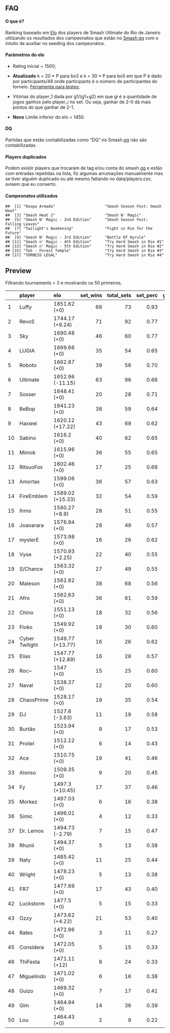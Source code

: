 FAQ
---

#### O que é?

Ranking baseado em
[Elo](https://en.wikipedia.org/wiki/Elo_rating_system) dos players de
Smash Ultimate do Rio de Janeiro utilizando os resultados dos
campeonatos que estão no [Smash.gg](https://smash.gg/) com o intuito de
auxiliar no seeding dos campeonatos.

#### Parâmetros do elo

-   Rating inicial = 1500;

-   **Atualizado** k = 20 \* P para bo3 e k = 30 \* P para bo5 em que P
    é dado por participants/48 onde participants é o número de
    participantes do torneio.
    <a href="https://luizfgnm.shinyapps.io/shinyelo/">Ferramenta para
    testes</a>;

-   Vitórias do player\_1 dada por g1/(g1+g2) em que gi é a quantidade
    de jogos ganhos pelo player\_i no set. Ou seja, ganhar de 2-0 dá
    mais pontos do que ganhar de 2-1.

-   **Novo** Limite inferior do elo = 1450.

#### DQ

Partidas que estão contabilizadas como “DQ” no Smash.gg não são
contabilizadas.

#### Players duplicados

Podem existir players que trocaram de tag e/ou conta do smash.gg e estão
com entradas repetidas na lista, fiz algumas arrumações manualmente mas
se tiver alguém duplicado ou até mesmo faltando no data/players.csv,
avisem que eu conserto.

#### Campeonatos utilizados

    ##  [1] "Koopa Armada"                      "Smash Season Fest: Smash Heat"    
    ##  [3] "Smash Heat 2"                      "Smash N' Magic"                   
    ##  [5] "Smash N' Magic - 2nd Edition"      "Smash Season Fest: Falling Leaves"
    ##  [7] "Twilight's Awakening"              "Fight in Rio for the Future"      
    ##  [9] "Smash N' Magic - 3rd Edition"      "Battle Of Hyrule"                 
    ## [11] "Smash n' Magic - 4th Edition"      "Try Hard Smash in Rio #1"         
    ## [13] "Smash n' Magic - 5th Edition"      "Try Hard Smash in Rio #2"         
    ## [15] "TwS - Forest Temple"               "Try Hard Smash in Rio #3"         
    ## [17] "TORNEIO LEGAL"                     "Try Hard Smash in Rio #4"

Preview
-------

Filtrando tournaments &gt; 3 e mostrando os 50 primeiros.

<table>
<colgroup>
<col style="width: 2%" />
<col style="width: 13%" />
<col style="width: 15%" />
<col style="width: 8%" />
<col style="width: 10%" />
<col style="width: 8%" />
<col style="width: 9%" />
<col style="width: 11%" />
<col style="width: 9%" />
<col style="width: 11%" />
</colgroup>
<thead>
<tr class="header">
<th style="text-align: left;"></th>
<th style="text-align: left;">player</th>
<th style="text-align: left;">elo</th>
<th style="text-align: right;">set_wins</th>
<th style="text-align: right;">total_sets</th>
<th style="text-align: right;">set_perc</th>
<th style="text-align: right;">game_wins</th>
<th style="text-align: right;">total_games</th>
<th style="text-align: right;">game_perc</th>
<th style="text-align: right;">tournaments</th>
</tr>
</thead>
<tbody>
<tr class="odd">
<td style="text-align: left;">1</td>
<td style="text-align: left;">Luffy</td>
<td style="text-align: left;">1851.62 (+0)</td>
<td style="text-align: right;">68</td>
<td style="text-align: right;">73</td>
<td style="text-align: right;">0.93</td>
<td style="text-align: right;">178</td>
<td style="text-align: right;">217</td>
<td style="text-align: right;">0.82</td>
<td style="text-align: right;">12</td>
</tr>
<tr class="even">
<td style="text-align: left;">2</td>
<td style="text-align: left;">RevoS</td>
<td style="text-align: left;">1744.17 (+9.24)</td>
<td style="text-align: right;">71</td>
<td style="text-align: right;">92</td>
<td style="text-align: right;">0.77</td>
<td style="text-align: right;">190</td>
<td style="text-align: right;">278</td>
<td style="text-align: right;">0.68</td>
<td style="text-align: right;">14</td>
</tr>
<tr class="odd">
<td style="text-align: left;">3</td>
<td style="text-align: left;">Sky</td>
<td style="text-align: left;">1690.48 (+0)</td>
<td style="text-align: right;">46</td>
<td style="text-align: right;">60</td>
<td style="text-align: right;">0.77</td>
<td style="text-align: right;">116</td>
<td style="text-align: right;">172</td>
<td style="text-align: right;">0.67</td>
<td style="text-align: right;">10</td>
</tr>
<tr class="even">
<td style="text-align: left;">4</td>
<td style="text-align: left;">LUGIA</td>
<td style="text-align: left;">1669.66 (+0)</td>
<td style="text-align: right;">35</td>
<td style="text-align: right;">54</td>
<td style="text-align: right;">0.65</td>
<td style="text-align: right;">93</td>
<td style="text-align: right;">152</td>
<td style="text-align: right;">0.61</td>
<td style="text-align: right;">10</td>
</tr>
<tr class="odd">
<td style="text-align: left;">5</td>
<td style="text-align: left;">Roboto</td>
<td style="text-align: left;">1662.87 (+0)</td>
<td style="text-align: right;">39</td>
<td style="text-align: right;">56</td>
<td style="text-align: right;">0.70</td>
<td style="text-align: right;">102</td>
<td style="text-align: right;">155</td>
<td style="text-align: right;">0.66</td>
<td style="text-align: right;">9</td>
</tr>
<tr class="even">
<td style="text-align: left;">6</td>
<td style="text-align: left;">Ultimate</td>
<td style="text-align: left;">1652.96 (-11.15)</td>
<td style="text-align: right;">63</td>
<td style="text-align: right;">96</td>
<td style="text-align: right;">0.66</td>
<td style="text-align: right;">165</td>
<td style="text-align: right;">280</td>
<td style="text-align: right;">0.59</td>
<td style="text-align: right;">17</td>
</tr>
<tr class="odd">
<td style="text-align: left;">7</td>
<td style="text-align: left;">Sosser</td>
<td style="text-align: left;">1648.41 (+0)</td>
<td style="text-align: right;">20</td>
<td style="text-align: right;">28</td>
<td style="text-align: right;">0.71</td>
<td style="text-align: right;">52</td>
<td style="text-align: right;">79</td>
<td style="text-align: right;">0.66</td>
<td style="text-align: right;">4</td>
</tr>
<tr class="even">
<td style="text-align: left;">8</td>
<td style="text-align: left;">BeBop</td>
<td style="text-align: left;">1641.23 (+0)</td>
<td style="text-align: right;">38</td>
<td style="text-align: right;">59</td>
<td style="text-align: right;">0.64</td>
<td style="text-align: right;">93</td>
<td style="text-align: right;">154</td>
<td style="text-align: right;">0.60</td>
<td style="text-align: right;">11</td>
</tr>
<tr class="odd">
<td style="text-align: left;">9</td>
<td style="text-align: left;">Haxwei</td>
<td style="text-align: left;">1620.12 (+17.22)</td>
<td style="text-align: right;">43</td>
<td style="text-align: right;">69</td>
<td style="text-align: right;">0.62</td>
<td style="text-align: right;">108</td>
<td style="text-align: right;">178</td>
<td style="text-align: right;">0.61</td>
<td style="text-align: right;">13</td>
</tr>
<tr class="even">
<td style="text-align: left;">10</td>
<td style="text-align: left;">Sabino</td>
<td style="text-align: left;">1616.2 (+0)</td>
<td style="text-align: right;">40</td>
<td style="text-align: right;">62</td>
<td style="text-align: right;">0.65</td>
<td style="text-align: right;">95</td>
<td style="text-align: right;">166</td>
<td style="text-align: right;">0.57</td>
<td style="text-align: right;">11</td>
</tr>
<tr class="odd">
<td style="text-align: left;">11</td>
<td style="text-align: left;">Mimok</td>
<td style="text-align: left;">1615.96 (+0)</td>
<td style="text-align: right;">36</td>
<td style="text-align: right;">55</td>
<td style="text-align: right;">0.65</td>
<td style="text-align: right;">87</td>
<td style="text-align: right;">151</td>
<td style="text-align: right;">0.58</td>
<td style="text-align: right;">10</td>
</tr>
<tr class="even">
<td style="text-align: left;">12</td>
<td style="text-align: left;">RitsuoFox</td>
<td style="text-align: left;">1602.46 (+0)</td>
<td style="text-align: right;">17</td>
<td style="text-align: right;">25</td>
<td style="text-align: right;">0.68</td>
<td style="text-align: right;">40</td>
<td style="text-align: right;">64</td>
<td style="text-align: right;">0.62</td>
<td style="text-align: right;">4</td>
</tr>
<tr class="odd">
<td style="text-align: left;">13</td>
<td style="text-align: left;">Amortax</td>
<td style="text-align: left;">1599.06 (+0)</td>
<td style="text-align: right;">36</td>
<td style="text-align: right;">57</td>
<td style="text-align: right;">0.63</td>
<td style="text-align: right;">85</td>
<td style="text-align: right;">147</td>
<td style="text-align: right;">0.58</td>
<td style="text-align: right;">11</td>
</tr>
<tr class="even">
<td style="text-align: left;">14</td>
<td style="text-align: left;">FireEmblem</td>
<td style="text-align: left;">1589.02 (+15.33)</td>
<td style="text-align: right;">32</td>
<td style="text-align: right;">54</td>
<td style="text-align: right;">0.59</td>
<td style="text-align: right;">81</td>
<td style="text-align: right;">143</td>
<td style="text-align: right;">0.57</td>
<td style="text-align: right;">11</td>
</tr>
<tr class="odd">
<td style="text-align: left;">15</td>
<td style="text-align: left;">Ihmo</td>
<td style="text-align: left;">1580.27 (+8.9)</td>
<td style="text-align: right;">28</td>
<td style="text-align: right;">51</td>
<td style="text-align: right;">0.55</td>
<td style="text-align: right;">71</td>
<td style="text-align: right;">133</td>
<td style="text-align: right;">0.53</td>
<td style="text-align: right;">12</td>
</tr>
<tr class="even">
<td style="text-align: left;">16</td>
<td style="text-align: left;">Joaoarara</td>
<td style="text-align: left;">1576.94 (+0)</td>
<td style="text-align: right;">28</td>
<td style="text-align: right;">49</td>
<td style="text-align: right;">0.57</td>
<td style="text-align: right;">63</td>
<td style="text-align: right;">116</td>
<td style="text-align: right;">0.54</td>
<td style="text-align: right;">11</td>
</tr>
<tr class="odd">
<td style="text-align: left;">17</td>
<td style="text-align: left;">mysterE</td>
<td style="text-align: left;">1573.98 (+0)</td>
<td style="text-align: right;">16</td>
<td style="text-align: right;">26</td>
<td style="text-align: right;">0.62</td>
<td style="text-align: right;">41</td>
<td style="text-align: right;">72</td>
<td style="text-align: right;">0.57</td>
<td style="text-align: right;">5</td>
</tr>
<tr class="even">
<td style="text-align: left;">18</td>
<td style="text-align: left;">Vyse</td>
<td style="text-align: left;">1570.93 (+2.25)</td>
<td style="text-align: right;">22</td>
<td style="text-align: right;">40</td>
<td style="text-align: right;">0.55</td>
<td style="text-align: right;">54</td>
<td style="text-align: right;">95</td>
<td style="text-align: right;">0.57</td>
<td style="text-align: right;">9</td>
</tr>
<tr class="odd">
<td style="text-align: left;">19</td>
<td style="text-align: left;">S/Chance</td>
<td style="text-align: left;">1563.32 (+0)</td>
<td style="text-align: right;">27</td>
<td style="text-align: right;">49</td>
<td style="text-align: right;">0.55</td>
<td style="text-align: right;">68</td>
<td style="text-align: right;">119</td>
<td style="text-align: right;">0.57</td>
<td style="text-align: right;">11</td>
</tr>
<tr class="even">
<td style="text-align: left;">20</td>
<td style="text-align: left;">Maleson</td>
<td style="text-align: left;">1562.82 (+0)</td>
<td style="text-align: right;">38</td>
<td style="text-align: right;">68</td>
<td style="text-align: right;">0.56</td>
<td style="text-align: right;">90</td>
<td style="text-align: right;">164</td>
<td style="text-align: right;">0.55</td>
<td style="text-align: right;">15</td>
</tr>
<tr class="odd">
<td style="text-align: left;">21</td>
<td style="text-align: left;">Afro</td>
<td style="text-align: left;">1562.63 (+0)</td>
<td style="text-align: right;">36</td>
<td style="text-align: right;">61</td>
<td style="text-align: right;">0.59</td>
<td style="text-align: right;">86</td>
<td style="text-align: right;">155</td>
<td style="text-align: right;">0.55</td>
<td style="text-align: right;">13</td>
</tr>
<tr class="even">
<td style="text-align: left;">22</td>
<td style="text-align: left;">Chino</td>
<td style="text-align: left;">1551.13 (+0)</td>
<td style="text-align: right;">18</td>
<td style="text-align: right;">32</td>
<td style="text-align: right;">0.56</td>
<td style="text-align: right;">42</td>
<td style="text-align: right;">78</td>
<td style="text-align: right;">0.54</td>
<td style="text-align: right;">7</td>
</tr>
<tr class="odd">
<td style="text-align: left;">23</td>
<td style="text-align: left;">Floko</td>
<td style="text-align: left;">1549.92 (+0)</td>
<td style="text-align: right;">18</td>
<td style="text-align: right;">30</td>
<td style="text-align: right;">0.60</td>
<td style="text-align: right;">39</td>
<td style="text-align: right;">72</td>
<td style="text-align: right;">0.54</td>
<td style="text-align: right;">7</td>
</tr>
<tr class="even">
<td style="text-align: left;">24</td>
<td style="text-align: left;">Cyber Twilight</td>
<td style="text-align: left;">1549.77 (+13.77)</td>
<td style="text-align: right;">16</td>
<td style="text-align: right;">26</td>
<td style="text-align: right;">0.62</td>
<td style="text-align: right;">38</td>
<td style="text-align: right;">67</td>
<td style="text-align: right;">0.57</td>
<td style="text-align: right;">5</td>
</tr>
<tr class="odd">
<td style="text-align: left;">25</td>
<td style="text-align: left;">Elias</td>
<td style="text-align: left;">1547.77 (+12.89)</td>
<td style="text-align: right;">16</td>
<td style="text-align: right;">28</td>
<td style="text-align: right;">0.57</td>
<td style="text-align: right;">37</td>
<td style="text-align: right;">69</td>
<td style="text-align: right;">0.54</td>
<td style="text-align: right;">6</td>
</tr>
<tr class="even">
<td style="text-align: left;">26</td>
<td style="text-align: left;">Roc~</td>
<td style="text-align: left;">1547 (+0)</td>
<td style="text-align: right;">15</td>
<td style="text-align: right;">25</td>
<td style="text-align: right;">0.60</td>
<td style="text-align: right;">36</td>
<td style="text-align: right;">65</td>
<td style="text-align: right;">0.55</td>
<td style="text-align: right;">5</td>
</tr>
<tr class="odd">
<td style="text-align: left;">27</td>
<td style="text-align: left;">Naval</td>
<td style="text-align: left;">1538.37 (+0)</td>
<td style="text-align: right;">12</td>
<td style="text-align: right;">20</td>
<td style="text-align: right;">0.60</td>
<td style="text-align: right;">31</td>
<td style="text-align: right;">53</td>
<td style="text-align: right;">0.58</td>
<td style="text-align: right;">4</td>
</tr>
<tr class="even">
<td style="text-align: left;">28</td>
<td style="text-align: left;">ChaosPrime</td>
<td style="text-align: left;">1528.17 (+0)</td>
<td style="text-align: right;">19</td>
<td style="text-align: right;">35</td>
<td style="text-align: right;">0.54</td>
<td style="text-align: right;">42</td>
<td style="text-align: right;">80</td>
<td style="text-align: right;">0.52</td>
<td style="text-align: right;">8</td>
</tr>
<tr class="odd">
<td style="text-align: left;">29</td>
<td style="text-align: left;">DJ</td>
<td style="text-align: left;">1527.6 (-3.63)</td>
<td style="text-align: right;">11</td>
<td style="text-align: right;">19</td>
<td style="text-align: right;">0.58</td>
<td style="text-align: right;">23</td>
<td style="text-align: right;">43</td>
<td style="text-align: right;">0.53</td>
<td style="text-align: right;">4</td>
</tr>
<tr class="even">
<td style="text-align: left;">30</td>
<td style="text-align: left;">Burtão</td>
<td style="text-align: left;">1523.94 (+0)</td>
<td style="text-align: right;">9</td>
<td style="text-align: right;">17</td>
<td style="text-align: right;">0.53</td>
<td style="text-align: right;">20</td>
<td style="text-align: right;">38</td>
<td style="text-align: right;">0.53</td>
<td style="text-align: right;">4</td>
</tr>
<tr class="odd">
<td style="text-align: left;">31</td>
<td style="text-align: left;">Proliel</td>
<td style="text-align: left;">1512.12 (+0)</td>
<td style="text-align: right;">6</td>
<td style="text-align: right;">14</td>
<td style="text-align: right;">0.43</td>
<td style="text-align: right;">17</td>
<td style="text-align: right;">37</td>
<td style="text-align: right;">0.46</td>
<td style="text-align: right;">4</td>
</tr>
<tr class="even">
<td style="text-align: left;">32</td>
<td style="text-align: left;">Ace</td>
<td style="text-align: left;">1510.75 (+0)</td>
<td style="text-align: right;">19</td>
<td style="text-align: right;">41</td>
<td style="text-align: right;">0.46</td>
<td style="text-align: right;">45</td>
<td style="text-align: right;">93</td>
<td style="text-align: right;">0.48</td>
<td style="text-align: right;">11</td>
</tr>
<tr class="odd">
<td style="text-align: left;">33</td>
<td style="text-align: left;">Alonso</td>
<td style="text-align: left;">1509.35 (+0)</td>
<td style="text-align: right;">9</td>
<td style="text-align: right;">20</td>
<td style="text-align: right;">0.45</td>
<td style="text-align: right;">21</td>
<td style="text-align: right;">43</td>
<td style="text-align: right;">0.49</td>
<td style="text-align: right;">6</td>
</tr>
<tr class="even">
<td style="text-align: left;">34</td>
<td style="text-align: left;">Fy</td>
<td style="text-align: left;">1497.3 (+10.45)</td>
<td style="text-align: right;">17</td>
<td style="text-align: right;">37</td>
<td style="text-align: right;">0.46</td>
<td style="text-align: right;">39</td>
<td style="text-align: right;">84</td>
<td style="text-align: right;">0.46</td>
<td style="text-align: right;">10</td>
</tr>
<tr class="odd">
<td style="text-align: left;">35</td>
<td style="text-align: left;">Morkez</td>
<td style="text-align: left;">1497.03 (+0)</td>
<td style="text-align: right;">6</td>
<td style="text-align: right;">16</td>
<td style="text-align: right;">0.38</td>
<td style="text-align: right;">16</td>
<td style="text-align: right;">37</td>
<td style="text-align: right;">0.43</td>
<td style="text-align: right;">5</td>
</tr>
<tr class="even">
<td style="text-align: left;">36</td>
<td style="text-align: left;">Simic</td>
<td style="text-align: left;">1496.01 (+0)</td>
<td style="text-align: right;">4</td>
<td style="text-align: right;">12</td>
<td style="text-align: right;">0.33</td>
<td style="text-align: right;">10</td>
<td style="text-align: right;">26</td>
<td style="text-align: right;">0.38</td>
<td style="text-align: right;">4</td>
</tr>
<tr class="odd">
<td style="text-align: left;">37</td>
<td style="text-align: left;">Dr. Lemos</td>
<td style="text-align: left;">1494.73 (-2.79)</td>
<td style="text-align: right;">7</td>
<td style="text-align: right;">15</td>
<td style="text-align: right;">0.47</td>
<td style="text-align: right;">16</td>
<td style="text-align: right;">36</td>
<td style="text-align: right;">0.44</td>
<td style="text-align: right;">4</td>
</tr>
<tr class="even">
<td style="text-align: left;">38</td>
<td style="text-align: left;">Rhunii</td>
<td style="text-align: left;">1494.37 (+0)</td>
<td style="text-align: right;">5</td>
<td style="text-align: right;">13</td>
<td style="text-align: right;">0.38</td>
<td style="text-align: right;">13</td>
<td style="text-align: right;">29</td>
<td style="text-align: right;">0.45</td>
<td style="text-align: right;">4</td>
</tr>
<tr class="odd">
<td style="text-align: left;">39</td>
<td style="text-align: left;">Naty</td>
<td style="text-align: left;">1485.42 (+0)</td>
<td style="text-align: right;">11</td>
<td style="text-align: right;">25</td>
<td style="text-align: right;">0.44</td>
<td style="text-align: right;">24</td>
<td style="text-align: right;">54</td>
<td style="text-align: right;">0.44</td>
<td style="text-align: right;">7</td>
</tr>
<tr class="even">
<td style="text-align: left;">40</td>
<td style="text-align: left;">Wright</td>
<td style="text-align: left;">1478.23 (+0)</td>
<td style="text-align: right;">5</td>
<td style="text-align: right;">13</td>
<td style="text-align: right;">0.38</td>
<td style="text-align: right;">11</td>
<td style="text-align: right;">28</td>
<td style="text-align: right;">0.39</td>
<td style="text-align: right;">4</td>
</tr>
<tr class="odd">
<td style="text-align: left;">41</td>
<td style="text-align: left;">FR7</td>
<td style="text-align: left;">1477.69 (+0)</td>
<td style="text-align: right;">17</td>
<td style="text-align: right;">43</td>
<td style="text-align: right;">0.40</td>
<td style="text-align: right;">39</td>
<td style="text-align: right;">96</td>
<td style="text-align: right;">0.41</td>
<td style="text-align: right;">13</td>
</tr>
<tr class="even">
<td style="text-align: left;">42</td>
<td style="text-align: left;">Luckstorm</td>
<td style="text-align: left;">1477.5 (+0)</td>
<td style="text-align: right;">5</td>
<td style="text-align: right;">15</td>
<td style="text-align: right;">0.33</td>
<td style="text-align: right;">11</td>
<td style="text-align: right;">31</td>
<td style="text-align: right;">0.35</td>
<td style="text-align: right;">5</td>
</tr>
<tr class="odd">
<td style="text-align: left;">43</td>
<td style="text-align: left;">Ozzy</td>
<td style="text-align: left;">1473.62 (+4.22)</td>
<td style="text-align: right;">21</td>
<td style="text-align: right;">53</td>
<td style="text-align: right;">0.40</td>
<td style="text-align: right;">50</td>
<td style="text-align: right;">119</td>
<td style="text-align: right;">0.42</td>
<td style="text-align: right;">16</td>
</tr>
<tr class="even">
<td style="text-align: left;">44</td>
<td style="text-align: left;">Rates</td>
<td style="text-align: left;">1472.96 (+0)</td>
<td style="text-align: right;">3</td>
<td style="text-align: right;">11</td>
<td style="text-align: right;">0.27</td>
<td style="text-align: right;">8</td>
<td style="text-align: right;">25</td>
<td style="text-align: right;">0.32</td>
<td style="text-align: right;">4</td>
</tr>
<tr class="odd">
<td style="text-align: left;">45</td>
<td style="text-align: left;">Considera</td>
<td style="text-align: left;">1472.05 (+0)</td>
<td style="text-align: right;">5</td>
<td style="text-align: right;">15</td>
<td style="text-align: right;">0.33</td>
<td style="text-align: right;">13</td>
<td style="text-align: right;">33</td>
<td style="text-align: right;">0.39</td>
<td style="text-align: right;">5</td>
</tr>
<tr class="even">
<td style="text-align: left;">46</td>
<td style="text-align: left;">ThiFesta</td>
<td style="text-align: left;">1471.11 (+12)</td>
<td style="text-align: right;">8</td>
<td style="text-align: right;">24</td>
<td style="text-align: right;">0.33</td>
<td style="text-align: right;">20</td>
<td style="text-align: right;">54</td>
<td style="text-align: right;">0.37</td>
<td style="text-align: right;">8</td>
</tr>
<tr class="odd">
<td style="text-align: left;">47</td>
<td style="text-align: left;">Miguelindo</td>
<td style="text-align: left;">1471.02 (+0)</td>
<td style="text-align: right;">6</td>
<td style="text-align: right;">16</td>
<td style="text-align: right;">0.38</td>
<td style="text-align: right;">13</td>
<td style="text-align: right;">33</td>
<td style="text-align: right;">0.39</td>
<td style="text-align: right;">5</td>
</tr>
<tr class="even">
<td style="text-align: left;">48</td>
<td style="text-align: left;">Guizo</td>
<td style="text-align: left;">1469.32 (+0)</td>
<td style="text-align: right;">7</td>
<td style="text-align: right;">17</td>
<td style="text-align: right;">0.41</td>
<td style="text-align: right;">15</td>
<td style="text-align: right;">37</td>
<td style="text-align: right;">0.41</td>
<td style="text-align: right;">5</td>
</tr>
<tr class="odd">
<td style="text-align: left;">49</td>
<td style="text-align: left;">Gim</td>
<td style="text-align: left;">1464.94 (+0)</td>
<td style="text-align: right;">14</td>
<td style="text-align: right;">36</td>
<td style="text-align: right;">0.39</td>
<td style="text-align: right;">34</td>
<td style="text-align: right;">82</td>
<td style="text-align: right;">0.41</td>
<td style="text-align: right;">11</td>
</tr>
<tr class="even">
<td style="text-align: left;">50</td>
<td style="text-align: left;">Lou</td>
<td style="text-align: left;">1464.43 (+0)</td>
<td style="text-align: right;">2</td>
<td style="text-align: right;">9</td>
<td style="text-align: right;">0.22</td>
<td style="text-align: right;">5</td>
<td style="text-align: right;">20</td>
<td style="text-align: right;">0.25</td>
<td style="text-align: right;">4</td>
</tr>
</tbody>
</table>
